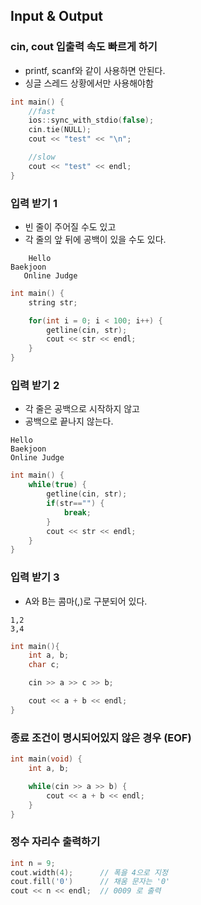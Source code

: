 ## Input & Output

### cin, cout 입출력 속도 빠르게 하기
* printf, scanf와 같이 사용하면 안된다.  
* 싱글 스레드 상황에서만 사용해야함

```c++
int main() {
    //fast
    ios::sync_with_stdio(false);
    cin.tie(NULL);
    cout << "test" << "\n";

    //slow
    cout << "test" << endl;
}
```

### 입력 받기 1
* 빈 줄이 주어질 수도 있고
* 각 줄의 앞 뒤에 공백이 있을 수도 있다.
```
    Hello
Baekjoon     
   Online Judge
```

```c++
int main() {
    string str;

    for(int i = 0; i < 100; i++) {
        getline(cin, str);
        cout << str << endl;
    }
}
```

### 입력 받기 2
* 각 줄은 공백으로 시작하지 않고
* 공백으로 끝나지 않는다.

```
Hello
Baekjoon
Online Judge
```

```c++
int main() {
    while(true) {
        getline(cin, str);
        if(str=="") {
            break;
        }
        cout << str << endl;
    }
}
```

### 입력 받기 3
* A와 B는 콤마(,)로 구분되어 있다.
```
1,2
3,4
```

```c++
int main(){
    int a, b;
    char c;

    cin >> a >> c >> b;

    cout << a + b << endl;
}
```

### 종료 조건이 명시되어있지 않은 경우 (EOF)
```c++
int main(void) {
    int a, b;

    while(cin >> a >> b) {
        cout << a + b << endl;
    }
}
```

### 정수 자리수 출력하기
```c++
int n = 9;
cout.width(4);      // 폭을 4으로 지정
cout.fill('0')      // 채움 문자는 '0'
cout << n << endl;  // 0009 로 출력
```